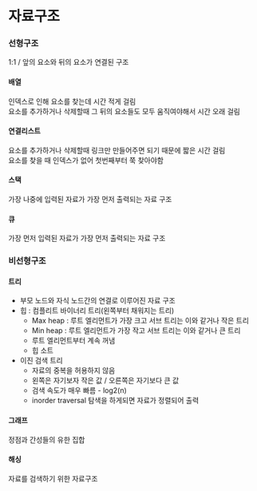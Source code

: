# 자료구조
### 선형구조
1:1 / 앞의 요소와 뒤의 요소가 연결된 구조  
#### 배열  
인덱스로 인해 요소를 찾는데 시간 적게 걸림  
요소를 추가하거나 삭제할때 그 뒤의 요소들도 모두 움직여야해서 시간 오래 걸림  
#### 연결리스트  
요소를 추가하거나 삭제할때 링크만 만들어주면 되기 때문에 짧은 시간 걸림  
요소를 찾을 때 인덱스가 없어 첫번째부터 쭉 찾아야함
#### 스택  
가장 나중에 입력된 자료가 가장 먼저 출력되는 자료 구조  
#### 큐  
가장 먼저 입력된 자료가 가장 먼저 출력되는 자료 구조  
### 비선형구조  
#### 트리  
- 부모 노드와 자식 노드간의 연결로 이루어진 자료 구조  
- 힙 : 컴플리트 바이너리 트리(왼쪽부터 채워지는 트리)
    - Max heap : 루트 엘리먼트가 가장 크고 서브 트리는 이와 같거나 작은 트리
    - Min heap : 루트 엘리먼트가 가장 작고 서브 트리는 이와 같거나 큰 트리
    - 루트 엘리먼트부터 계속 꺼냄
    - 힙 소트
- 이진 검색 트리
    - 자료의 중복을 허용하지 않음
    - 왼쪽은 자기보자 작은 값 / 오른쪽은 자기보다 큰 값
    - 검색 속도가 매우 빠름 - log2(n)
    - inorder traversal 탐색을 하게되면 자료가 정렬되어 출력
#### 그래프
정점과 간성들의 유한 집합  
#### 해싱
자료를 검색하기 위한 자료구조  
